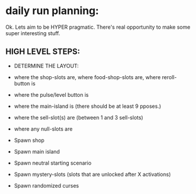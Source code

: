 

# daily run planning:

Ok. Lets aim to be HYPER pragmatic. 
There's real opportunity to make some super interesting stuff.

## HIGH LEVEL STEPS:

- DETERMINE THE LAYOUT:
- where the shop-slots are, where food-shop-slots are, where reroll-button is
- where the pulse/level button is
- where the main-island is (there should be at least 9 pposes.)
- where the sell-slot(s) are (between 1 and 3 sell-slots)
- where any null-slots are


- Spawn shop

- Spawn main island
- Spawn neutral starting scenario

- Spawn mystery-slots (slots that are unlocked after X activations)

- Spawn randomized curses


